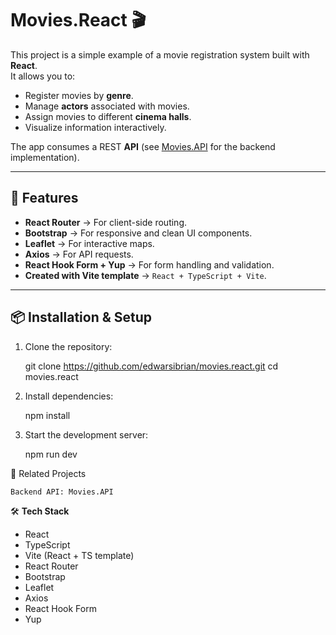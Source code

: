 ﻿# Movies.React 🎬

This project is a simple example of a movie registration system built with **React**.  
It allows you to:

- Register movies by **genre**.  
- Manage **actors** associated with movies.  
- Assign movies to different **cinema halls**.  
- Visualize information interactively.  

The app consumes a REST **API** (see [Movies.API](https://github.com/edwarsibrian/Movies.API) for the backend implementation).

---

## 🚀 Features

- **React Router** → For client-side routing.  
- **Bootstrap** → For responsive and clean UI components.  
- **Leaflet** → For interactive maps.  
- **Axios** → For API requests.  
- **React Hook Form + Yup** → For form handling and validation.  
- **Created with Vite template** → `React + TypeScript + Vite`.  

---

## 📦 Installation & Setup

1. Clone the repository:
   
   git clone https://github.com/edwarsibrian/movies.react.git
   cd movies.react

2. Install dependencies:

	npm install

3. Start the development server:

	npm run dev


🔗 Related Projects

	Backend API: Movies.API

🛠️ **Tech Stack**

- React
- TypeScript
- Vite (React + TS template)
- React Router
- Bootstrap
- Leaflet
- Axios
- React Hook Form
- Yup

